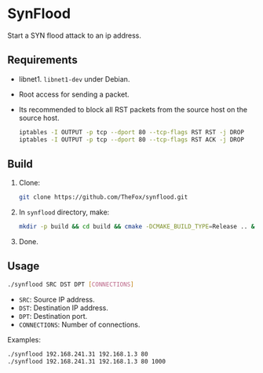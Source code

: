 # SynFlood

Start a SYN flood attack to an ip address.

## Requirements

- libnet1. `libnet1-dev` under Debian.
- Root access for sending a packet.
- Its recommended to block all RST packets from the source host on the source host.
	
	```bash
	iptables -I OUTPUT -p tcp --dport 80 --tcp-flags RST RST -j DROP
	iptables -I OUTPUT -p tcp --dport 80 --tcp-flags RST ACK -j DROP
	```

## Build

1. Clone:
	
	```bash
	git clone https://github.com/TheFox/synflood.git
	```

2. In `synflood` directory, make:
	
	```bash
	mkdir -p build && cd build && cmake -DCMAKE_BUILD_TYPE=Release .. && make && make test
	```

3. Done.

## Usage

```bash
./synflood SRC DST DPT [CONNECTIONS]
```

- `SRC`: Source IP address.
- `DST`: Destination IP address.
- `DPT`: Destination port.
- `CONNECTIONS`: Number of connections.

Examples:

```bash
./synflood 192.168.241.31 192.168.1.3 80
./synflood 192.168.241.31 192.168.1.3 80 1000
```
